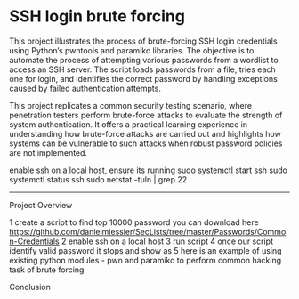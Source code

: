 # SSH login brute forcing

This project illustrates the process of brute-forcing SSH login credentials using Python’s pwntools and paramiko libraries. The objective is to automate the process of attempting various passwords from a wordlist to access an SSH server. The script loads passwords from a file, tries each one for login, and identifies the correct password by handling exceptions caused by failed authentication attempts.

This project replicates a common security testing scenario, where penetration testers perform brute-force attacks to evaluate the strength of system authentication. It offers a practical learning experience in understanding how brute-force attacks are carried out and highlights how systems can be vulnerable to such attacks when robust password policies are not implemented.

enable ssh on a local host, ensure its running 
sudo systemctl start ssh
sudo systemctl status ssh
sudo netstat -tuln | grep 22




_______________________________________________
Project Overview

1 create a script 
to find top 10000 password you can download here https://github.com/danielmiessler/SecLists/tree/master/Passwords/Common-Credentials
2 enable ssh on a local host 
3 run script 
4 once our script identify valid password it stops and show as 
5 here is an example of using existing python modules - pwn and paramiko to perform common hacking task of brute forcing


Conclusion
